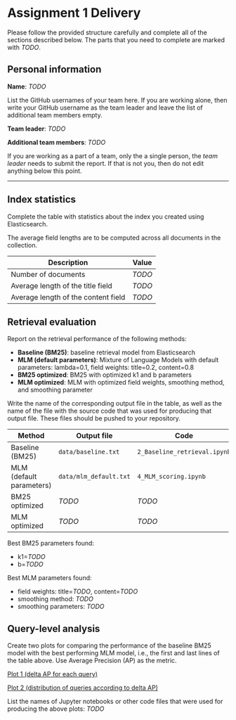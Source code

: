 # Assignment 1 Delivery

Please follow the provided structure carefully and complete all of the sections described below. The parts that you need to complete are marked with *TODO*.

## Personal information

**Name**: *TODO*

List the GitHub usernames of your team here. If you are working alone, then write your GitHub username as the team leader and leave the list of additional team members empty.

**Team leader**: *TODO*

**Additional team members**: *TODO*

If you are working as a part of a team, only the a single person, the *team leader* needs to submit the report. If that is not you, then do not edit anything below this point.

----

## Index statistics

Complete the table with statistics about the index you created using Elasticsearch.

The average field lengths are to be computed across all documents in the collection.

| **Description** | **Value** |
| -- | -- |
| Number of documents | *TODO* |
| Average length of the title field | *TODO* |
| Average length of the content field | *TODO* |


## Retrieval evaluation

Report on the retrieval performance of the following methods:

  * **Baseline (BM25)**: baseline retrieval model from Elasticsearch
  * **MLM (default parameters)**: Mixture of Language Models with default parameters: lambda=0.1, field weights: title=0.2, content=0.8
  * **BM25 optimized**: BM25 with optimized k1 and b parameters
  * **MLM optimized**: MLM with optimized field weights, smoothing method, and smoothing parameter

Write the name of the corresponding output file in the table, as well as the name of the file with the source code that was used for producing that output file. These files should be pushed to your repository.


| **Method** | **Output file** | **Code** | **P@10** | **MAP** | **MRR** |
| -- | -- | -- | -- | -- | -- |
| Baseline (BM25) | `data/baseline.txt` | `2_Baseline_retrieval.ipynb` | *TODO* | *TODO* | *TODO* |
| MLM (default parameters) | `data/mlm_default.txt` | `4_MLM_scoring.ipynb` | *TODO* | *TODO* | *TODO* |
| BM25 optimized | *TODO* | *TODO* | *TODO* | *TODO* | *TODO* |
| MLM optimized | *TODO* | *TODO* | *TODO* | *TODO* | *TODO* |

Best BM25 parameters found:
  - k1=*TODO*
  - b=*TODO*

Best MLM parameters found:
  - field weights: title=*TODO*, content=*TODO*
  - smoothing method: *TODO*
  - smoothing parameters: *TODO*

## Query-level analysis

Create two plots for comparing the performance of the baseline BM25 model with the best performing MLM model, i.e., the first and last lines of the table above. Use Average Precision (AP) as the metric.

[Plot 1 (delta AP for each query)](replace_with_your_filename.png)

[Plot 2 (distribution of queries according to delta AP)](replace_with_your_filename.png)


List the names of Jupyter notebooks or other code files that were used for producing the above plots: *TODO*
